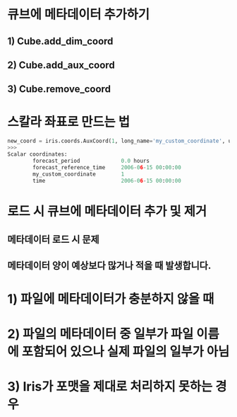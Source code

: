 # 큐브에 메타데이터 추가하기

## 1) Cube.add_dim_coord
## 2) Cube.add_aux_coord
## 3) Cube.remove_coord 

# 스칼라 좌표로 만드는 법

```python
new_coord = iris.coords.AuxCoord(1, long_name='my_custom_coordinate', units='no_unit')
>>>
Scalar coordinates:
        forecast_period             0.0 hours
        forecast_reference_time     2006-06-15 00:00:00
        my_custom_coordinate        1
        time                        2006-06-15 00:00:00
```


# 로드 시 큐브에 메타데이터 추가 및 제거

## 메타데이터 로드 시 문제
## 메타데이터 양이 예상보다 많거나 적을 때 발생합니다.

# 1) 파일에 메타데이터가 충분하지 않을 때 
# 2) 파일의 메타데이터 중 일부가 파일 이름에 포함되어 있으나 실제 파일의 일부가 아님

# 3) Iris가 포맷을 제대로 처리하지 못하는 경우
